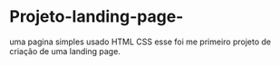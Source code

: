 # Projeto-landing-page-
uma pagina simples usado HTML CSS
esse foi me primeiro projeto de criação de uma landing page.


